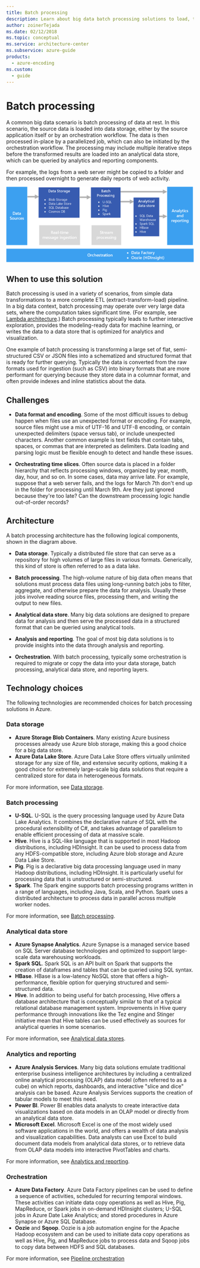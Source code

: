 ```yaml
---
title: Batch processing
description: Learn about big data batch processing solutions to load, transform, and prepare data at rest for analytics and reporting.
author: zoinerTejada
ms.date: 02/12/2018
ms.topic: conceptual
ms.service: architecture-center
ms.subservice: azure-guide
products:
  - azure-encoding
ms.custom:
  - guide
---
```


# Batch processing

A common big data scenario is batch processing of data at rest. In this scenario, the source data is loaded into data storage, either by the source application itself or by an orchestration workflow. The data is then processed in-place by a parallelized job, which can also be initiated by the orchestration workflow. The processing may include multiple iterative steps before the transformed results are loaded into an analytical data store, which can be queried by analytics and reporting components.

For example, the logs from a web server might be copied to a folder and then processed overnight to generate daily reports of web activity.

![Diagram of a batch processing pipeline](./images/batch-pipeline.png)

## When to use this solution

Batch processing is used in a variety of scenarios, from simple data transformations to a more complete ETL (extract-transform-load) pipeline. In a big data context, batch processing may operate over very large data sets, where the computation takes significant time. (For example, see [Lambda architecture](../big-data/index.md#lambda-architecture).) Batch processing typically leads to further interactive exploration, provides the modeling-ready data for machine learning, or writes the data to a data store that is optimized for analytics and visualization.

One example of batch processing is transforming a large set of flat, semi-structured CSV or JSON files into a schematized and structured format that is ready for further querying. Typically the data is converted from the raw formats used for ingestion (such as CSV) into binary formats that are more performant for querying because they store data in a columnar format, and often provide indexes and inline statistics about the data.

## Challenges

- **Data format and encoding**. Some of the most difficult issues to debug happen when files use an unexpected format or encoding. For example, source files might use a mix of UTF-16 and UTF-8 encoding, or contain unexpected delimiters (space versus tab), or include unexpected characters. Another common example is text fields that contain tabs, spaces, or commas that are interpreted as delimiters. Data loading and parsing logic must be flexible enough to detect and handle these issues.

- **Orchestrating time slices**. Often source data is placed in a folder hierarchy that reflects processing windows, organized by year, month, day, hour, and so on. In some cases, data may arrive late. For example, suppose that a web server fails, and the logs for March 7th don't end up in the folder for processing until March 9th. Are they just ignored because they're too late? Can the downstream processing logic handle out-of-order records?

## Architecture

A batch processing architecture has the following logical components, shown in the diagram above.

- **Data storage**. Typically a distributed file store that can serve as a repository for high volumes of large files in various formats. Generically, this kind of store is often referred to as a data lake.

- **Batch processing**. The high-volume nature of big data often means that solutions must process data files using long-running batch jobs to filter, aggregate, and otherwise prepare the data for analysis. Usually these jobs involve reading source files, processing them, and writing the output to new files.

- **Analytical data store**. Many big data solutions are designed to prepare data for analysis and then serve the processed data in a structured format that can be queried using analytical tools.

- **Analysis and reporting**. The goal of most big data solutions is to provide insights into the data through analysis and reporting.

- **Orchestration**. With batch processing, typically some orchestration is required to migrate or copy the data into your data storage, batch processing, analytical data store, and reporting layers.

## Technology choices

The following technologies are recommended choices for batch processing solutions in Azure.

### Data storage

- **Azure Storage Blob Containers**. Many existing Azure business processes already use Azure blob storage, making this a good choice for a big data store.
- **Azure Data Lake Store**. Azure Data Lake Store offers virtually unlimited storage for any size of file, and extensive security options, making it a good choice for extremely large-scale big data solutions that require a centralized store for data in heterogeneous formats.

For more information, see [Data storage](../technology-choices/data-storage.md).

<!-- markdownlint-disable MD024 -->

### Batch processing

<!-- markdownlint-enable MD024 -->

- **U-SQL**. U-SQL is the query processing language used by Azure Data Lake Analytics. It combines the declarative nature of SQL with the procedural extensibility of C#, and takes advantage of parallelism to enable efficient processing of data at massive scale.
- **Hive**. Hive is a SQL-like language that is supported in most Hadoop distributions, including HDInsight. It can be used to process data from any HDFS-compatible store, including Azure blob storage and Azure Data Lake Store.
- **Pig**. Pig is a declarative big data processing language used in many Hadoop distributions, including HDInsight. It is particularly useful for processing data that is unstructured or semi-structured.
- **Spark**. The Spark engine supports batch processing programs written in a range of languages, including Java, Scala, and Python. Spark uses a distributed architecture to process data in parallel across multiple worker nodes.

For more information, see [Batch processing](../technology-choices/batch-processing.md).

### Analytical data store

- **Azure Synapse Analytics**. Azure Synapse is a managed service based on SQL Server database technologies and optimized to support large-scale data warehousing workloads.
- **Spark SQL**. Spark SQL is an API built on Spark that supports the creation of dataframes and tables that can be queried using SQL syntax.
- **HBase**. HBase is a low-latency NoSQL store that offers a high-performance, flexible option for querying structured and semi-structured data.
- **Hive**. In addition to being useful for batch processing, Hive offers a database architecture that is conceptually similar to that of a typical relational database management system. Improvements in Hive query performance through innovations like the Tez engine and Stinger initiative mean that Hive tables can be used effectively as sources for analytical queries in some scenarios.

For more information, see [Analytical data stores](../technology-choices/analytical-data-stores.md).

### Analytics and reporting

- **Azure Analysis Services**. Many big data solutions emulate traditional enterprise business intelligence architectures by including a centralized online analytical processing (OLAP) data model (often referred to as a cube) on which reports, dashboards, and interactive "slice and dice" analysis can be based. Azure Analysis Services supports the creation of tabular models to meet this need.
- **Power BI**. Power BI enables data analysts to create interactive data visualizations based on data models in an OLAP model or directly from an analytical data store.
- **Microsoft Excel**. Microsoft Excel is one of the most widely used software applications in the world, and offers a wealth of data analysis and visualization capabilities. Data analysts can use Excel to build document data models from analytical data stores, or to retrieve data from OLAP data models into interactive PivotTables and charts.

For more information, see [Analytics and reporting](../technology-choices/analysis-visualizations-reporting.md).

### Orchestration

- **Azure Data Factory**. Azure Data Factory pipelines can be used to define a sequence of activities, scheduled for recurring temporal windows. These activities can initiate data copy operations as well as Hive, Pig, MapReduce, or Spark jobs in on-demand HDInsight clusters; U-SQL jobs in Azure Date Lake Analytics; and stored procedures in Azure Synapse or Azure SQL Database.
- **Oozie** and **Sqoop**. Oozie is a job automation engine for the Apache Hadoop ecosystem and can be used to initiate data copy operations as well as Hive, Pig, and MapReduce jobs to process data and Sqoop jobs to copy data between HDFS and SQL databases.

For more information, see [Pipeline orchestration](../technology-choices/pipeline-orchestration-data-movement.md)
